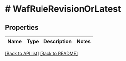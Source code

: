 # # WafRuleRevisionOrLatest

## Properties

Name | Type | Description | Notes
------------ | ------------- | ------------- | -------------


[[Back to API list]](../../README.md#endpoints) [[Back to README]](../../README.md)
